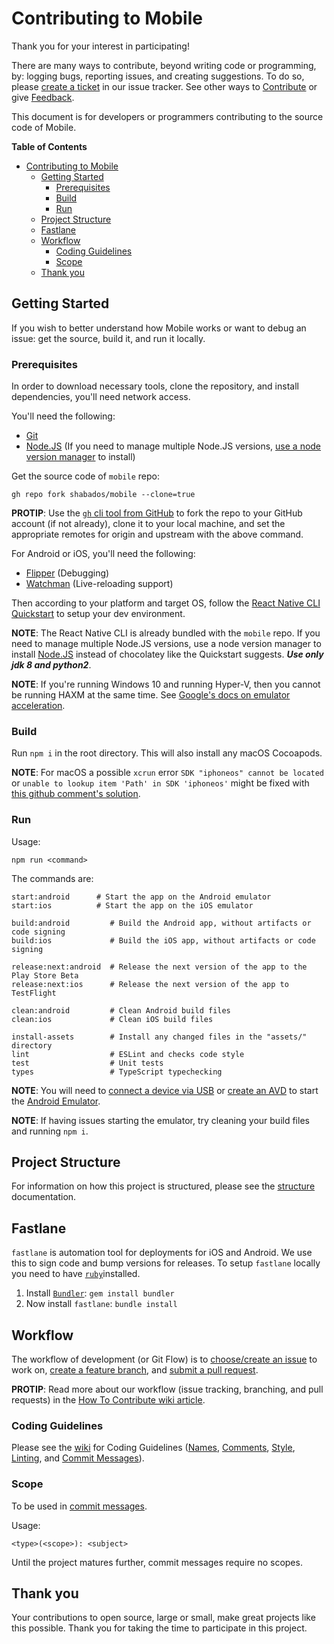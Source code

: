 # Contributing to Mobile

Thank you for your interest in participating!

There are many ways to contribute, beyond writing code or programming, by: logging bugs, reporting issues, and creating suggestions. To do so, please [create a ticket](https://github.com/shabados/mobile/issues/new) in our issue tracker. See other ways to [Contribute](README.md#Contributing) or give [Feedback](README.md#Feedback).

This document is for developers or programmers contributing to the source code of Mobile.

**Table of Contents**

- [Contributing to Mobile](#contributing-to-mobile)
  - [Getting Started](#getting-started)
    - [Prerequisites](#prerequisites)
    - [Build](#build)
    - [Run](#run)
  - [Project Structure](#project-structure)
  - [Fastlane](#fastlane)
  - [Workflow](#workflow)
    - [Coding Guidelines](#coding-guidelines)
    - [Scope](#scope)
  - [Thank you](#thank-you)

## Getting Started

If you wish to better understand how Mobile works or want to debug an issue: get the source, build it, and run it locally.

### Prerequisites

In order to download necessary tools, clone the repository, and install dependencies, you'll need network access.

You'll need the following:

- [Git](https://git-scm.com/)
- [Node.JS](https://nodejs.org) (If you need to manage multiple Node.JS versions, [use a node version manager](https://docs.npmjs.com/downloading-and-installing-node-js-and-npm) to install)

Get the source code of `mobile` repo:

```shell
gh repo fork shabados/mobile --clone=true
```

**PROTIP**: Use the [`gh` cli tool from GitHub](https://cli.github.com/) to fork the repo to your GitHub account (if not already), clone it to your local machine, and set the appropriate remotes for origin and upstream with the above command.

For Android or iOS, you'll need the following:

- [Flipper](https://fbflipper.com/) (Debugging)
- [Watchman](https://facebook.github.io/watchman/docs/install.html) (Live-reloading support)

Then according to your platform and target OS, follow the [React Native CLI Quickstart](https://reactnative.dev/docs/environment-setup) to setup your dev environment.

**NOTE**: The React Native CLI is already bundled with the `mobile` repo. If you need to manage multiple Node.JS versions, use a node version manager to install [Node.JS](https://docs.npmjs.com/downloading-and-installing-node-js-and-npm) instead of chocolatey like the Quickstart suggests. **_Use only jdk 8 and python2_**.

**NOTE**: If you're running Windows 10 and running Hyper-V, then you cannot be running HAXM at the same time. See [Google's docs on emulator acceleration](https://developer.android.com/studio/run/emulator-acceleration.html#vm-windows).

### Build

Run `npm i` in the root directory. This will also install any macOS Cocoapods.

**NOTE**: For macOS a possible `xcrun` error `SDK "iphoneos" cannot be located` or `unable to lookup item 'Path' in SDK 'iphoneos'` might be fixed with [this github comment's solution](https://github.com/facebook/react-native/issues/18408#issuecomment-386696744).

### Run

Usage:

```shell
npm run <command>
```

The commands are:

```shell
start:android      # Start the app on the Android emulator
start:ios          # Start the app on the iOS emulator

build:android         # Build the Android app, without artifacts or code signing
build:ios             # Build the iOS app, without artifacts or code signing

release:next:android  # Release the next version of the app to the Play Store Beta
release:next:ios      # Release the next version of the app to TestFlight

clean:android         # Clean Android build files
clean:ios             # Clean iOS build files

install-assets        # Install any changed files in the "assets/" directory
lint                  # ESLint and checks code style
test                  # Unit tests
types                 # TypeScript typechecking
```

**NOTE**: You will need to [connect a device via USB](https://developer.android.com/studio/run/device#connect) or [create an AVD](https://developer.android.com/studio/run/managing-avds#createavd) to start the [Android Emulator](https://developer.android.com/studio/run/emulator).

**NOTE**: If having issues starting the emulator, try cleaning your build files and running `npm i`.

## Project Structure

For information on how this project is structured, please see the [structure](STRUCTURE.md) documentation.

## Fastlane

`fastlane` is automation tool for deployments for iOS and Android. We use this to sign code and bump versions for releases. To setup `fastlane` locally you need to have [`ruby`](https://www.ruby-lang.org/en/documentation/installation/)installed.

1. Install [`Bundler`](https://bundler.io): `gem install bundler`
2. Now install `fastlane`: `bundle install`

## Workflow

The workflow of development (or Git Flow) is to [choose/create an issue](https://github.com/shabados/mobile/issues) to work on, [create a feature branch](https://github.com/shabados/.github/wiki/How-to-Contribute#branches), and [submit a pull request](https://github.com/shabados/.github/wiki/How-to-Contribute#pull-requests).

**PROTIP**: Read more about our workflow (issue tracking, branching, and pull requests) in the [How To Contribute wiki article](https://github.com/shabados/.github/wiki/How-to-Contribute).

### Coding Guidelines

Please see the [wiki](https://github.com/shabados/.github/wiki/How-to-Contribute#coding-guidelines) for Coding Guidelines ([Names](https://github.com/shabados/.github/wiki/How-to-Contribute#41-names), [Comments](https://github.com/shabados/.github/wiki/How-to-Contribute#42-comments), [Style](https://github.com/shabados/.github/wiki/How-to-Contribute#43-style), [Linting](https://github.com/shabados/.github/wiki/How-to-Contribute#44-linting), and [Commit Messages](https://github.com/shabados/.github/wiki/How-to-Contribute#45-commit-messages)).

### Scope

To be used in [commit messages](https://github.com/shabados/.github/wiki/How-to-Contribute#45-commit-messages).

Usage:

```shell
<type>(<scope>): <subject>
```

Until the project matures further, commit messages require no scopes.

<!-- ```shell
backend
frontend
``` -->

## Thank you

Your contributions to open source, large or small, make great projects like this possible. Thank you for taking the time to participate in this project.
